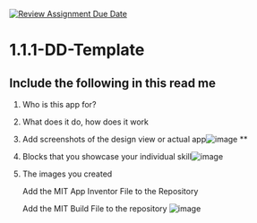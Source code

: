 [![Review Assignment Due Date](https://classroom.github.com/assets/deadline-readme-button-22041afd0340ce965d47ae6ef1cefeee28c7c493a6346c4f15d667ab976d596c.svg)](https://classroom.github.com/a/bZsi-UTd)
# 1.1.1-DD-Template

## Include the following in this read me

1. Who is this app for?
1. What does it do, how does it work
1. Add screenshots of the design view or actual app![image](https://github.com/user-attachments/assets/5f08e870-cc88-40ce-a99c-cf0e13ee6d9d)
**
1. Blocks that you showcase your individual skill![image](https://github.com/user-attachments/assets/1fa40324-9e66-4ef2-b29e-e0fa02c38224)

1. The images you created

   Add the MIT App Inventor File to the Repository

   Add the MIT Build File to the repository
   ![image](https://github.com/user-attachments/assets/be45fa0f-57c2-408c-97dc-2e61eebf5987)
